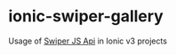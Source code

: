 # ionic-swiper-gallery

Usage of [Swiper JS Api](https://github.com/nolimits4web/swiper/) in Ionic v3 projects
